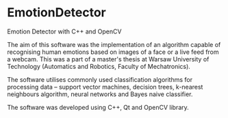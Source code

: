# EmotionDetector
Emotion Detector with C++ and OpenCV

The aim of this software was the implementation of an algorithm capable of recognising human emotions based on images of a face or a live feed from a webcam. This was a part of a master's thesis at Warsaw University of Technology (Automatics and Robotics, Faculty of Mechatronics).

The software utilises commonly used classification algorithms for processing data – support vector machines, decision trees, k-nearest neighbours algorithm, neural networks and Bayes naive classifier.

The software was developed using C++, Qt and OpenCV library.
